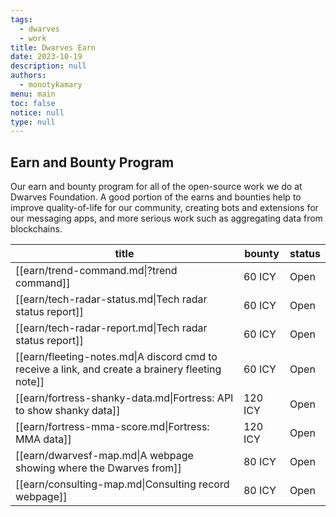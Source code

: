 ```yaml
---
tags: 
  - dwarves
  - work
title: Dwarves Earn
date: 2023-10-19
description: null
authors: 
  - monotykamary
menu: main
toc: false
notice: null
type: null
---
```

## Earn and Bounty Program

Our earn and bounty program for all of the open-source work we do at Dwarves Foundation. A good portion of the earns and bounties help to improve quality-of-life for our community, creating bots and extensions for our messaging apps, and more serious work such as aggregating data from blockchains.

| title                                                                                            | bounty  | status |
| ------------------------------------------------------------------------------------------------ | ------- | ------ |
| [[earn/trend-command.md\|?trend command]]                                                        | 60 ICY  | Open   |
| [[earn/tech-radar-status.md\|Tech radar status report]]                                          | 60 ICY  | Open   |
| [[earn/tech-radar-report.md\|Tech radar status report]]                                          | 60 ICY  | Open   |
| [[earn/fleeting-notes.md\|A discord cmd to receive a link, and create a brainery fleeting note]] | 60 ICY  | Open   |
| [[earn/fortress-shanky-data.md\|Fortress: API to show shanky data]]                              | 120 ICY | Open   |
| [[earn/fortress-mma-score.md\|Fortress: MMA data]]                                               | 120 ICY | Open   |
| [[earn/dwarvesf-map.md\|A webpage showing where the Dwarves from]]                               | 80 ICY  | Open   |
| [[earn/consulting-map.md\|Consulting record webpage]]                                            | 80 ICY  | Open   |
